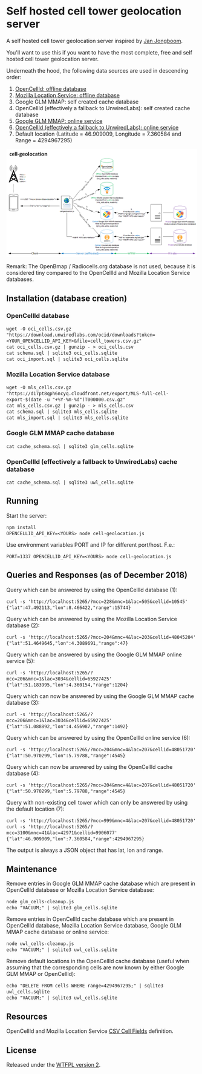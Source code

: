 # Self hosted cell tower geolocation server

A self hosted cell tower geolocation server inspired by [Jan Jongboom](https://github.com/janjongboom/opencellid).

You'll want to use this if you want to have the most complete, free and self hosted cell tower geolocation server.

Underneath the hood, the following data sources are used in descending order:
1. [OpenCellId: offline database](https://www.opencellid.org/downloads.php)
2. [Mozilla Location Service: offline database](https://location.services.mozilla.com/downloads)
3. Google GLM MMAP: self created cache database
4. OpenCellId (effectively a fallback to UnwiredLabs): self created cache database
5. [Google GLM MMAP: online service](https://github.com/kolonist/bscoords)
6. [OpenCellId (effectively a fallback to UnwiredLabs): online service](http://wiki.opencellid.org/wiki/API)
7. Default location (Latitude = 46.909009, Longitude = 7.360584 and Range = 4294967295)

![](overview.png)

Remark: The OpenBmap / Radiocells.org database is not used, because it is considered tiny compared to the OpenCellId and Mozilla Location Service databases.

## Installation (database creation)

### OpenCellId database

    wget -O oci_cells.csv.gz "https://download.unwiredlabs.com/ocid/downloads?token=<YOUR_OPENCELLID_API_KEY>&file=cell_towers.csv.gz"
    cat oci_cells.csv.gz | gunzip - > oci_cells.csv
    cat schema.sql | sqlite3 oci_cells.sqlite
    cat oci_import.sql | sqlite3 oci_cells.sqlite

### Mozilla Location Service database

    wget -O mls_cells.csv.gz "https://d17pt8qph6ncyq.cloudfront.net/export/MLS-full-cell-export-$(date -u "+%Y-%m-%d")T000000.csv.gz"
    cat mls_cells.csv.gz | gunzip - > mls_cells.csv
    cat schema.sql | sqlite3 mls_cells.sqlite
    cat mls_import.sql | sqlite3 mls_cells.sqlite

### Google GLM MMAP cache database

    cat cache_schema.sql | sqlite3 glm_cells.sqlite

### OpenCellId (effectively a fallback to UnwiredLabs) cache database

    cat cache_schema.sql | sqlite3 uwl_cells.sqlite

## Running

Start the server:

    npm install
    OPENCELLID_API_KEY=<YOURS> node cell-geolocation.js

Use environment variables PORT and IP for different port/host. F.e.:

    PORT=1337 OPENCELLID_API_KEY=<YOURS> node cell-geolocation.js

## Queries and Responses (as of December 2018)

Query which can be answered by using the OpenCellId database (1):

    curl -s 'http://localhost:5265/?mcc=228&mnc=1&lac=505&cellid=10545'
    {"lat":47.492113,"lon":8.466422,"range":15744}

Query which can be answered by using the Mozilla Location Service database (2):

    curl -s 'http://localhost:5265/?mcc=204&mnc=4&lac=203&cellid=48045204'
    {"lat":51.4649645,"lon":4.3089691,"range":47}

Query which can be answered by using the Google GLM MMAP online service (5):

    curl -s 'http://localhost:5265/?mcc=206&mnc=1&lac=3034&cellid=65927425'
    {"lat":51.183995,"lon":4.360154,"range":1204}

Query which can now be answered by using the Google GLM MMAP cache database (3):

    curl -s 'http://localhost:5265/?mcc=206&mnc=1&lac=3034&cellid=65927425'
    {"lat":51.088892,"lon":4.456987,"range":1492}

Query which can be answered by using the OpenCellId online service (6):

    curl -s 'http://localhost:5265/?mcc=204&mnc=4&lac=207&cellid=48051720'
    {"lat":50.970299,"lon":5.79788,"range":4545}

Query which can now be answered by using the OpenCellId cache database (4):

    curl -s 'http://localhost:5265/?mcc=204&mnc=4&lac=207&cellid=48051720'
    {"lat":50.970299,"lon":5.79788,"range":4545}

Query with non-existing cell tower which can only be answered by using the default location (7):

    curl -s 'http://localhost:5265/?mcc=999&mnc=4&lac=207&cellid=48051720'
    curl -s 'http://localhost:5265/?mcc=3100&mnc=41&lac=42971&cellid=9906077'
    {"lat":46.909009,"lon":7.360584,"range":4294967295}

The output is always a JSON object that has lat, lon and range.

## Maintenance

Remove entries in Google GLM MMAP cache database which are present in OpenCellId database or Mozilla Location Service database:

    node glm_cells-cleanup.js
    echo "VACUUM;" | sqlite3 glm_cells.sqlite
    
Remove entries in OpenCellId cache database which are present in OpenCellId database, Mozilla Location Service database, Google GLM MMAP cache database or online service:

    node uwl_cells-cleanup.js
    echo "VACUUM;" | sqlite3 uwl_cells.sqlite

Remove default locations in the OpenCellId cache database (useful when assuming that the corresponding cells are now known by either Google GLM MMAP or OpenCellId):

    echo "DELETE FROM cells WHERE range=4294967295;" | sqlite3 uwl_cells.sqlite
    echo "VACUUM;" | sqlite3 uwl_cells.sqlite

## Resources

OpenCellId and Mozilla Location Service [CSV Cell Fields](https://mozilla.github.io/ichnaea/import_export.html) definition.

## License

Released under the [WTFPL version 2](http://sam.zoy.org/wtfpl/).
